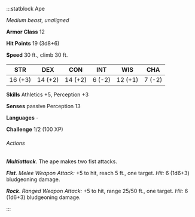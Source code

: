 :::statblock Ape

*Medium beast, unaligned*

**Armor Class** 12

**Hit Points** 19 (3d8+6)

**Speed** 30 ft., climb 30 ft.

| STR     | DEX     | CON     | INT    | WIS     | CHA    |
|---------|---------|---------|--------|---------|--------|
| 16 (+3) | 14 (+2) | 14 (+2) | 6 (-2) | 12 (+1) | 7 (-2) |

**Skills** Athletics +5, Perception +3

**Senses** passive Perception 13

**Languages** -

**Challenge** 1/2 (100 XP)

###### Actions

***Multiattack***. The ape makes two fist attacks.

***Fist***. *Melee Weapon Attack:* +5 to hit, reach 5 ft., one target. *Hit:* 6 (1d6+3) bludgeoning damage.

***Rock***. *Ranged Weapon Attack:* +5 to hit, range 25/50 ft., one target. *Hit:* 6 (1d6+3) bludgeoning damage.

:::
